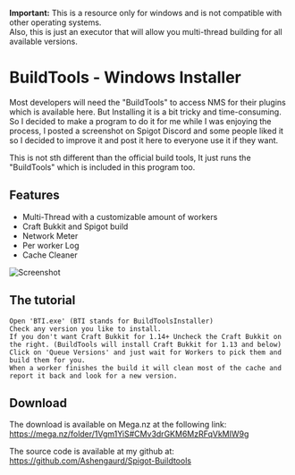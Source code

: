 **Important:** This is a resource only for windows and is not compatible with other operating systems.  
Also, this is just an executor that will allow you multi-thread building for all available versions.

# BuildTools - Windows Installer
Most developers will need the "BuildTools" to access NMS for their plugins which is available here. But Installing it is a bit tricky and time-consuming. So I decided to make a program to do it for me while I was enjoying the process, I posted a screenshot on Spigot Discord and some people liked it so I decided to improve it and post it here to everyone use it if they want.

This is not sth different than the official build tools, It just runs the "BuildTools" which is included in this program too.

## Features

   * Multi-Thread with a customizable amount of workers
   * Craft Bukkit and Spigot build
   * Network Meter
   * Per worker Log
   * Cache Cleaner

![Screenshot](https://media.discordapp.net/attachments/717841934856749089/811641531727347722/index.png)

## The tutorial

    Open 'BTI.exe' (BTI stands for BuildToolsInstaller)
    Check any version you like to install.
    If you don't want Craft Bukkit for 1.14+ Uncheck the Craft Bukkit on the right. (BuildTools will install Craft Bukkit for 1.13 and below)
    Click on 'Queue Versions' and just wait for Workers to pick them and build them for you.
    When a worker finishes the build it will clean most of the cache and report it back and look for a new version.

## Download
The download is available on Mega.nz at the following link:  
https://mega.nz/folder/1Vgm1YiS#CMv3drGKM6MzRFqVkMIW9g  
  
The source code is available at my github at:  
https://github.com/Ashengaurd/Spigot-Buildtools  
